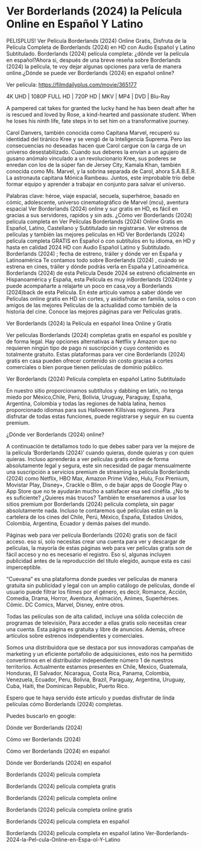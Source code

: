 # Ver Borderlands (2024) la Película Online en Español Y Latino
PELISPLUS! Ver Película Borderlands (2024) Online Gratis, Disfruta de la Película Completa de Borderlands (2024) en HD con Audio Español y Latino Subtitulado. Borderlands (2024) película completa: ¿dónde ver la película en español?Ahora si, después de una breve reseña sobre Borderlands (2024) la película, te voy dejar algunas opciones para verla de manera online.¿Dónde se puede ver Borderlands (2024) en español online?

Ver película: https://filmdailyplus.com/movie/365177

4K UHD | 1080P FULL HD | 720P HD | MKV | MP4 | DVD | Blu-Ray

A pampered cat takes for granted the lucky hand he has been dealt after he is rescued and loved by Rose, a kind-hearted and passionate student. When he loses his ninth life, fate steps in to set him on a transformative journey.

Carol Danvers, también conocida como Capitana Marvel, recuperó su identidad del tiránico Kree y se vengó de la Inteligencia Suprema. Pero las consecuencias no deseadas hacen que Carol cargue con la carga de un universo desestabilizado. Cuando sus deberes la envían a un agujero de gusano anómalo vinculado a un revolucionario Kree, sus poderes se enredan con los de la súper fan de Jersey City, Kamala Khan, también conocida como Ms. Marvel, y la sobrina separada de Carol, ahora S.A.B.E.R. La astronauta capitana Mónica Rambeau. Juntos, este improbable trío debe formar equipo y aprender a trabajar en conjunto para salvar el universo.

Palabras clave: héroe, viaje espacial, secuela, superhéroe, basado en cómic, adolescente, universo cinematográfico de Marvel (mcu), aventura espacial Ver Borderlands (2024) online y sur gratis en HD, es fácil en gracias a sus servidores, rapidos y sin ads. ¿Cómo ver Borderlands (2024) película completa en Ver Películas Borderlands (2024) Online Gratis en Español, Latino, Castellano y Subtitulado sin registrarse. Ver estrenos de películas y también las mejores películas en HD Ver Borderlands (2024) película completa GRATIS en Español o con subtítulos en tu idioma, en HD y hasta en calidad 2024 HD con Audio Español Latino y Subtitulado. Borderlands (2024) ; fecha de estreno, tráiler y dónde ver en España y Latinoamérica Te contamos todo sobre Borderlands (2024) , cuándo se estrena en cines, tráiler y dónde podrás verla en España y Latinoamérica. Borderlands (2024) de esta Película Desde 2024 se estrenó oficialmente en Hispanoamérica y España, esta Película es muy inBorderlands (2024)nte y puede acompañarte a relajarte un poco en casa,voy a Borderlands (2024)back de esta Película. En éste artículo vamos a saber dónde ver Películas online gratis en HD sin cortes, y asídisfrutar en familia, solos o con amigos de las mejores Películas de la actualidad como también de la historia del cine. Conoce las mejores páginas para ver Películas gratis.

Ver Borderlands (2024) la Película en español línea Online y Gratis

Ver películas Borderlands (2024) completas gratis en español es posible y de forma legal. Hay opciones alternativas a Netflix y Amazon que no requieren ningún tipo de pago ni suscripción y cuyo contenido es totalmente gratuito. Estas plataformas para ver cine Borderlands (2024) gratis en casa pueden ofrecer contenido sin costo gracias a cortes comerciales o bien porque tienen películas de dominio público.

Ver Borderlands (2024) Película completa en español Latino Subtitulado

En nuestro sitio proporcionamos subtítulos y dabbing en latín, no tenga miedo por México,Chile, Perú, Bolivia, Uruguay, Paraguay, España, Argentina, Colombia y todas las regiones de habla latina, hemos proporcionado idiomas para sus Halloween Killsivas regiones. .Para disfrutar de todas estas funciones, puede registrarse y seguir en su cuenta premium.

¿Dónde ver Borderlands (2024) online?

A continuación te detallamos todo lo que debes saber para ver la mejore de la película ‘Borderlands (2024)’ cuando quieras, donde quieras y con quien quieras. Incluso aprenderás a ver películas gratis online de forma absolutamente legal y segura, este sin necesidad de pagar mensualmente una suscripción a servicios premium de streaming la película Borderlands (2024) como Netflix, HBO Max, Amazon Prime Video, Hulu, Fox Premium, Movistar Play, Disney+, Crackle o Blim, o de bajar apps de Google Play o App Store que no te ayudarán mucho a satisfacer esa sed cinéfila. ¿No te es suficiente? ¿Quieres más trucos? También te enseñaremos a usar los sitios premium por Borderlands (2024) película completa, sin pagar absolutamente nada. Incluso te contaremos qué películas están en la cartelera de los cines del Chile, Perú, México, España, Estados Unidos, Colombia, Argentina, Ecuador y demás países del mundo.

Páginas web para ver película Borderlands (2024) gratis son de fácil acceso. eso sí, solo necesitas crear una cuenta para ver y descargar de películas, la mayoría de estas páginas web para ver películas gratis son de fácil acceso y no es necesario el registro. Eso sí, algunas incluyen publicidad antes de la reproducción del título elegido, aunque esta es casi imperceptible.

“Cuevana” es una plataforma donde puedes ver películas de manera gratuita sin publicidad y legal con un amplio catálogo de películas, donde el usuario puede filtrar los filmes por el género, es decir, Romance, Acción, Comedia, Drama, Horror, Aventura, Animación, Animes, Superhéroes. Cómic. DC Comics, Marvel, Disney, entre otros.

Todas las películas son de alta calidad, incluye una sólida colección de programas de televisión, Para acceder a ellas gratis solo necesitas crear una cuenta. Esta página es gratuita y libre de anuncios. Además, ofrece artículos sobre estrenos independientes y comerciales.

Somos una distribuidora que se destaca por sus innovadoras campañas de marketing y un eficiente portafolio de adquisiciones, esto nos ha permitido convertirnos en el distribuidor independiente número 1 de nuestros territorios. Actualmente estamos presentes en Chile, Mexico, Guatemala, Honduras, El Salvador, Nicaragua, Costa Rica, Panama, Colombia, Venezuela, Ecuador, Peru, Bolivia, Brazil, Paraguay, Argentina, Uruguay, Cuba, Haiti, the Dominican Republic, Puerto Rico.

Espero que te haya servido éste artículo y puedas disfrutar de linda películas cómo Borderlands (2024) completas.

Puedes buscarlo en google:

Dónde ver Borderlands (2024)

Cómo ver Borderlands (2024)

Cómo ver Borderlands (2024) en español

Dónde ver Borderlands (2024) en español

Borderlands (2024) película completa

Borderlands (2024) película completa gratis

Borderlands (2024) película completa online

Borderlands (2024) película completa online gratis

Borderlands (2024) pelicula completa en español

Borderlands (2024) pelicula completa en español latino
Ver-Borderlands-2024-la-Pel-cula-Online-en-Espa-ol-Y-Latino
